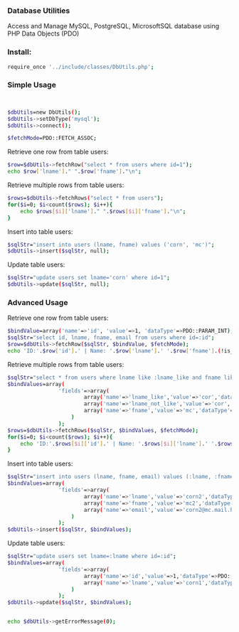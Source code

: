 ### Database Utilities

Access and Manage MySQL, PostgreSQL, MicrosoftSQL database using PHP Data Objects (PDO)


### Install:

```sh
require_once '../include/classes/DbUtils.php';
```

### Simple Usage

```sh


$dbUtils=new DbUtils();
$dbUtils->setDbType('mysql');
$dbUtils->connect();

$fetchMode=PDO::FETCH_ASSOC;

```
Retrieve one row from table users:
```sh
$row=$dbUtils->fetchRow("select * from users where id=1");
echo $row['lname']." ".$row['fname']."\n";


```
Retrieve multiple rows from table users:
```sh
$rows=$dbUtils->fetchRows("select * from users");
for($i=0; $i<count($rows); $i++){
    echo $rows[$i]['lname']." ".$rows[$i]['fname']."\n";
}

```
Insert into table users:
```sh
$sqlStr="insert into users (lname, fname) values ('corn', 'mc')";
$dbUtils->insert($sqlStr, null);
```
Update table users:
```sh
$sqlStr="update users set lname='corn' where id=1";
$dbUtils->update($sqlStr, null);
```


### Advanced Usage

Retrieve one row from table users:
```sh
$bindValue=array('name'=>'id', 'value'=>1, 'dataType'=>PDO::PARAM_INT);
$sqlStr="select id, lname, fname, email from users where id=:id";
$row=$dbUtils->fetchRow($sqlStr, $bindValue, $fetchMode);
echo 'ID:'.$row['id'].' | Name: '.$row['lname'].' '.$row['fname'].(!is_null($row['email'])?' | Email: '.$row['email']:'')."\n";
```
Retrieve multiple rows from table users:
```sh
$sqlStr="select * from users where lname like :lname_like and fname like :fname and lname not like :lname_not_like";
$bindValues=array(
				'fields'=>array(
						array('name'=>'lname_like','value'=>'cor','dataType'=>PDO::PARAM_STR, 'like'=>LIKE_LEFT),
						array('name'=>'lname_not_like','value'=>'cor','dataType'=>PDO::PARAM_STR, 'notLike'=>NOT_LIKE_RIGHT),
						array('name'=>'fname','value'=>'mc','dataType'=>PDO::PARAM_STR)
					)
				);
$rows=$dbUtils->fetchRows($sqlStr, $bindValues, $fetchMode);
for($i=0; $i<count($rows); $i++){
	echo 'ID:'.$rows[$i]['id'].' | Name: '.$rows[$i]['lname'].' '.$rows[$i]['fname'].(!is_null($rows[$i]['email'])?' | Email: '.$rows[$i]['email']:'')."\n";
}
```
Insert into table users:
```sh
$sqlStr="insert into users (lname, fname, email) values (:lname, :fname, :email)";
$bindValues=array(
				'fields'=>array(
						array('name'=>'lname','value'=>'corn2','dataType'=>PDO::PARAM_STR),
						array('name'=>'fname','value'=>'mc2','dataType'=>PDO::PARAM_STR),
						array('name'=>'email','value'=>'corn2@mc.mail.hi','dataType'=>PDO::PARAM_STR)
					)
				);
$dbUtils->insert($sqlStr, $bindValues);				
```
Update table users:
```sh
$sqlStr="update users set lname=:lname where id=:id";
$bindValues=array(
				'fields'=>array(
						array('name'=>'id','value'=>1,'dataType'=>PDO::PARAM_INT),
						array('name'=>'lname','value'=>'corn1','dataType'=>PDO::PARAM_STR)
					)
				);
$dbUtils->update($sqlStr, $bindValues);


echo $dbUtils->getErrorMessage(0);
```
